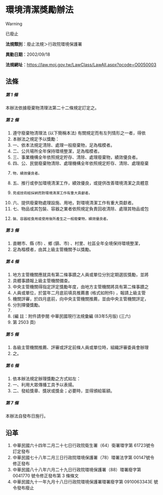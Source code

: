 # 環境清潔獎勵辦法
> [!WARNING]
> 已廢止

**法規類別**：廢止法規＞行政院環境保護署

**異動日期**：2002/09/18  

**法規網址**：https://law.moj.gov.tw/LawClass/LawAll.aspx?pcode=O0050003



## 法條
##### 第 1 條
本辦法依據廢棄物清理法第二十二條規定訂定之。

##### 第 2 條
1. 遵守廢棄物清理法 (以下簡稱本法) 有關規定而有左列情形之一者，得依
1. 本辦法之規定予以獎勵：                                          
1. 一、依本法規定清除、處理一般廢棄物，足為楷模者。                
1. 二、公共場所全年保持環境整潔，足為楷模者。                      
1. 三、事業機構全年依照規定貯存、清除、處理廢棄物，績效優良者。    
1. 四、公、民營廢棄物清除、處理機構全年依照規定貯存、清除、處理廢棄
1.     物，績效優良者。                                            
1. 五、推行或參加環境清潔工作，績效優良，或提供改善環境清潔之具體意
1.     見或技術經採納而對環境清潔工作有重大貢獻者。                
1. 六、提供廢棄物處理設施、用地，對環境清潔工作有重大頁獻者。      
1. 七、物品或其包裝、容器之業者依照規定負責回收清除、處理其物品或包
1.     裝、容器經食用或使用後所產生之一般廢棄物，績效優良者。      

##### 第 3 條
1. 直轄市、縣 (市) 、鄉 (鎮、市) 、村里、社區全年全境保持環境整潔，
1. 足為楷模者，由其上級主管機關予以獎勵。

##### 第 4 條
1. 地方主管機關應就具有第二條事蹟之人員或單位分別定期選拔獎勵，並將
1. 具體事蹟報上級主管機關備查。
1. 中央主管機關得指定評定獎勵年度，由地方主管機關將具有第二條事蹟之
1. 人員或單位，於當年二月底前填具推薦書 (格式如附件) ，報請上級主管
1. 機關評審，於四月底前，向中央主管機關推薦，並由中央主管機關評定，
1. 分別擇優獎勵。
1. 
1. (編      註：附件請參閱 中華民國現行法規彙編 (83年5月版)  (三六)
1.  第 2503 頁)

##### 第 5 條
1. 各級主管機關推薦、評審或評定前條人員或單位時，組織評審委員會辦理
1. 之。

##### 第 6 條
1. 依本辦法規定辦理獎勵之方式如左：                                
1. 一、利用大眾傳播工具予以表揚。                                  
1. 二、發給獎章、獎狀或獎金；必要時，並得頒給匾額。                

##### 第 7 條
本辦法自發布日施行。

## 沿革
1. 中華民國六十四年二月二十七日行政院衛生署（64）衛署環字第 61723號令訂定發布
1. 中華民國七十八年二月三日行政院環境保護署（78）環署法字第 00147號令修正發布
1. 中華民國八十八年六月二十九日行政院環境保護署（88）環署廢字第 0041770  號令修正發布第 3  條條文
1. 中華民國九十一年九月十八日行政院環境保護署環署廢字第 0910063343E  號令發布廢止
